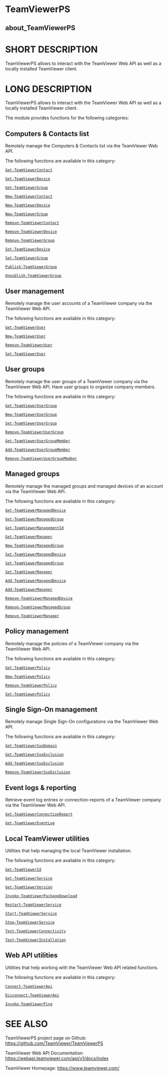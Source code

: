 # TeamViewerPS

## about_TeamViewerPS

# SHORT DESCRIPTION

TeamViewerPS allows to interact with the TeamViewer Web API as well as a locally
installed TeamViewer client.

# LONG DESCRIPTION

TeamViewerPS allows to interact with the TeamViewer Web API as well as a locally
installed TeamViewer client.

The module provides functions for the following categories:

## Computers & Contacts list

Remotely manage the Computers & Contacts list via the TeamViewer Web API.

The following functions are available in this category:

[`Get-TeamViewerContact`](commands/Get-TeamViewerContact.md)

[`Get-TeamViewerDevice`](commands/Get-TeamViewerDevice.md)

[`Get-TeamViewerGroup`](commands/Get-TeamViewerGroup.md)

[`New-TeamViewerContact`](commands/New-TeamViewerContact.md)

[`New-TeamViewerDevice`](commands/New-TeamViewerDevice.md)

[`New-TeamViewerGroup`](commands/New-TeamViewerGroup.md)

[`Remove-TeamViewerContact`](commands/Remove-TeamViewerContact.md)

[`Remove-TeamViewerDevice`](commands/Remove-TeamViewerDevice.md)

[`Remove-TeamViewerGroup`](commands/Remove-TeamViewerGroup.md)

[`Set-TeamViewerDevice`](commands/Set-TeamViewerDevice.md)

[`Set-TeamViewerGroup`](commands/Set-TeamViewerGroup.md)

[`Publish-TeamViewerGroup`](commands/Publish-TeamViewerGroup.md)

[`Unpublish-TeamViewerGroup`](commands/Unpublish-TeamViewerGroup.md)

## User management

Remotely manage the user accounts of a TeamViewer company via the TeamViewer
Web API.

The following functions are available in this category:

[`Get-TeamViewerUser`](commands/Get-TeamViewerUser.md)

[`New-TeamViewerUser`](commands/New-TeamViewerUser.md)

[`Remove-TeamViewerUser`](commands/Remove-TeamViewerUser.md)

[`Set-TeamViewerUser`](commands/Set-TeamViewerUser.md)

## User groups

Remotely manage the user groups of a TeamViewer company via the
TeamViewer Web API. Have user groups to organize company members.

The following functions are available in this category:

[`Get-TeamViewerUserGroup`](commands/Get-TeamViewerUserGroup.md)

[`New-TeamViewerUserGroup`](commands/New-TeamViewerUserGroup.md)

[`Set-TeamViewerUserGroup`](commands/Set-TeamViewerUserGroup.md)

[`Remove-TeamViewerUserGroup`](commands/Remove-TeamViewerUserGroup.md)

[`Get-TeamViewerUserGroupMember`](commands/Get-TeamViewerUserGroupMember.md)

[`Add-TeamViewerUserGroupMember`](commands/Add-TeamViewerUserGroupMember.md)

[`Remove-TeamViewerUserGroupMember`](commands/Remove-TeamViewerUserGroupMember.md)

## Managed groups

Remotely manage the managed groups and managed devices of an account via the
TeamViewer Web API.

The following functions are available in this category:

[`Get-TeamViewerManagedDevice`](commands/Get-TeamViewerManagedDevice.md)

[`Get-TeamViewerManagedGroup`](commands/Get-TeamViewerManagedGroup.md)

[`Get-TeamViewerManagementId`](commands/Get-TeamViewerManagementId.md)

[`Get-TeamViewerManager`](commands/Get-TeamViewerManager.md)

[`New-TeamViewerManagedGroup`](commands/New-TeamViewerManagedGroup.md)

[`Set-TeamViewerManagedDevice`](commands/Set-TeamViewerManagedDevice.md)

[`Set-TeamViewerManagedGroup`](commands/Set-TeamViewerManagedGroup.md)

[`Set-TeamViewerManager`](commands/Set-TeamViewerManager.md)

[`Add-TeamViewerManagedDevice`](commands/Add-TeamViewerManagedDevice.md)

[`Add-TeamViewerManager`](commands/Add-TeamViewerManager.md)

[`Remove-TeamViewerManagedDevice`](commands/Remove-TeamViewerManagedDevice.md)

[`Remove-TeamViewerManagedGroup`](commands/Remove-TeamViewerManagedGroup.md)

[`Remove-TeamViewerManager`](commands/Remove-TeamViewerManager.md)

## Policy management

Remotely manage the policies of a TeamViewer company via the TeamViewer Web API.

The following functions are available in this category:

[`Get-TeamViewerPolicy`](commands/Get-TeamViewerPolicy.md)

[`New-TeamViewerPolicy`](commands/New-TeamViewerPolicy.md)

[`Remove-TeamViewerPolicy`](commands/Remove-TeamViewerPolicy.md)

[`Set-TeamViewerPolicy`](commands/Set-TeamViewerPolicy.md)

## Single Sign-On management

Remotely manage Single Sign-On configurations via the TeamViewer Web API.

The following functions are available in this category:

[`Get-TeamViewerSsoDomain`](commands/Get-TeamViewerSsoDomain.md)

[`Get-TeamViewerSsoExclusion`](commands/Get-TeamViewerSsoExclusion.md)

[`Add-TeamViewerSsoExclusion`](commands/Add-TeamViewerSsoExclusion.md)

[`Remove-TeamViewerSsoExclusion`](commands/Remove-TeamViewerSsoExclusion.md)

## Event logs & reporting

Retrieve event log entries or connection-reports of a TeamViewer company via the TeamViewer Web
API.

[`Get-TeamViewerConnectionReport`](commands/Get-TeamViewerConnectionReport.md)

[`Get-TeamViewerEventLog`](commands/Get-TeamViewerEventLog.md)

## Local TeamViewer utilities

Utilities that help managing the local TeamViewer installation.

The following functions are available in this category:

[`Get-TeamViewerId`](commands/Get-TeamViewerId.md)

[`Get-TeamViewerService`](commands/Get-TeamViewerService.md)

[`Get-TeamViewerVersion`](commands/Get-TeamViewerVersion.md)

[`Invoke-TeamViewerPackageDownload`](commands/Invoke-TeamViewerPackageDownload.md)

[`Restart-TeamViewerService`](commands/Restart-TeamViewerService.md)

[`Start-TeamViewerService`](commands/Start-TeamViewerService.md)

[`Stop-TeamViewerService`](commands/Stop-TeamViewerService.md)

[`Test-TeamViewerConnectivity`](commands/Test-TeamViewerConnectivity.md)

[`Test-TeamViewerInstallation`](commands/Test-TeamViewerInstallation.md)

## Web API utilities

Utilities that help working with the TeamViewer Web API related functions.

The following functions are available in this category:

[`Connect-TeamViewerApi`](commands/Connect-TeamViewerApi.md)

[`Disconnect-TeamViewerApi`](commands/Disconnect-TeamViewerApi.md)

[`Invoke-TeamViewerPing`](commands/Invoke-TeamViewerPing.md)

# SEE ALSO

TeamViewerPS project page on Github: <https://github.com/TeamViewer/TeamViewerPS>

TeamViewer Web API Documentation: <https://webapi.teamviewer.com/api/v1/docs/index>

TeamViewer Homepage: <https://www.teamviewer.com/>
